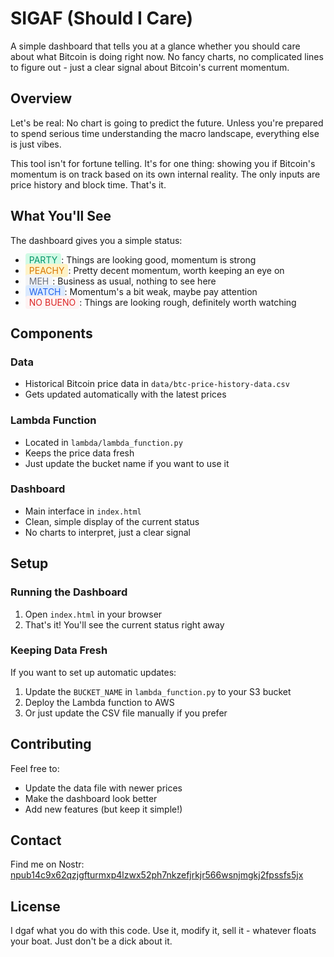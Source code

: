 # SIGAF (Should I Care)

A simple dashboard that tells you at a glance whether you should care about what Bitcoin is doing right now. No fancy charts, no complicated lines to figure out - just a clear signal about Bitcoin's current momentum.

## Overview

Let's be real: No chart is going to predict the future. Unless you're prepared to spend serious time understanding the macro landscape, everything else is just vibes.

This tool isn't for fortune telling. It's for one thing: showing you if Bitcoin's momentum is on track based on its own internal reality. The only inputs are price history and block time. That's it.

## What You'll See

The dashboard gives you a simple status:

- <span style="color: #059669; background: #d1fae5; padding: 2px 6px; border-radius: 4px;">PARTY</span>: Things are looking good, momentum is strong
- <span style="color: #d97706; background: #fef3c7; padding: 2px 6px; border-radius: 4px;">PEACHY</span>: Pretty decent momentum, worth keeping an eye on
- <span style="color: #6b7280; background: #f3f4f6; padding: 2px 6px; border-radius: 4px;">MEH</span>: Business as usual, nothing to see here
- <span style="color: #2563eb; background: #dbeafe; padding: 2px 6px; border-radius: 4px;">WATCH</span>: Momentum's a bit weak, maybe pay attention
- <span style="color: #dc2626; background: #fef2f2; padding: 2px 6px; border-radius: 4px;">NO BUENO</span>: Things are looking rough, definitely worth watching

## Components

### Data
- Historical Bitcoin price data in `data/btc-price-history-data.csv`
- Gets updated automatically with the latest prices

### Lambda Function
- Located in `lambda/lambda_function.py`
- Keeps the price data fresh
- Just update the bucket name if you want to use it

### Dashboard
- Main interface in `index.html`
- Clean, simple display of the current status
- No charts to interpret, just a clear signal

## Setup

### Running the Dashboard
1. Open `index.html` in your browser
2. That's it! You'll see the current status right away

### Keeping Data Fresh
If you want to set up automatic updates:
1. Update the `BUCKET_NAME` in `lambda_function.py` to your S3 bucket
2. Deploy the Lambda function to AWS
3. Or just update the CSV file manually if you prefer

## Contributing

Feel free to:
- Update the data file with newer prices
- Make the dashboard look better
- Add new features (but keep it simple!)

## Contact

Find me on Nostr: [npub14c9x62qzjgfturmxp4lzwx52ph7nkzefjrkjr566wsnjmgkj2fpssfs5jx](https://primal.net/p/npub14c9x62qzjgfturmxp4lzwx52ph7nkzefjrkjr566wsnjmgkj2fpssfs5jx)

## License

I dgaf what you do with this code. Use it, modify it, sell it - whatever floats your boat. Just don't be a dick about it.
